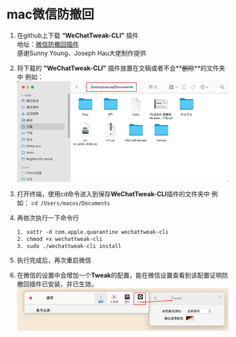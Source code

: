 # mac微信防撤回

1. 在github上下载 **“WeChatTweak-CLI”** 插件   
   地址：[微信防撤回插件](https://github.com/sunnyyoung/WeChatTweak-CLI)   
   感谢Sunny Young、Joseph Hau大佬制作提供
2. 将下载的 **"WeChatTweak-CLI"** 插件放置在文稿或者不会**~~删除~~**的文件夹中
例如：
![01wechat20231120](photo/01wechat20231120.png)



3. 打开终端，使用cd命令进入到保存**WeChatTweak-CLI**插件的文件夹中
   例如：
   `cd /Users/macos/Documents`
   
4. 再依次执行一下命令行
   ```
   1. xattr -d com.apple.quarantine wechattweak-cli
   2. chmod +x wechattweak-cli
   3. sudo ./wechattweak-cli install
   ```
   
5. 执行完成后，再次重启微信

6. 在微信的设置中会增加一个**Tweak**的配置，能在微信设置查看到该配置证明防撤回插件已安装，并已生效。
   ![02wechat220231120](photo/02wechat220231120.png)

